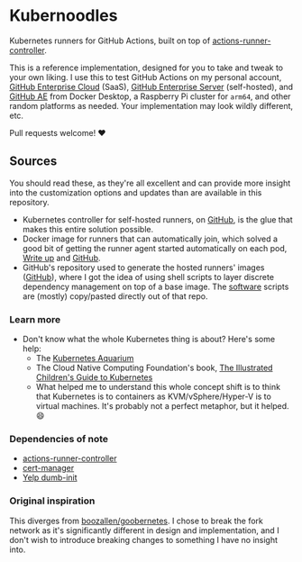 # Kubernoodles

Kubernetes runners for GitHub Actions, built on top of [actions-runner-controller](https://github.com/actions-runner-controller/actions-runner-controller).

This is a reference implementation, designed for you to take and tweak to your own liking.  I use this to test GitHub Actions on my personal account, [GitHub Enterprise Cloud](https://github.com) (SaaS), [GitHub Enterprise Server](https://docs.github.com/en/enterprise-server) (self-hosted), and [GitHub AE](https://docs.github.com/en/github-ae@latest) from Docker Desktop, a Raspberry Pi cluster for `arm64`, and other random platforms as needed.  Your implementation may look wildly different, etc.

Pull requests welcome! :heart:

## Sources

You should read these, as they're all excellent and can provide more insight into the customization options and updates than are available in this repository.

- Kubernetes controller for self-hosted runners, on [GitHub](https://github.com/actions-runner-controller/actions-runner-controller), is the glue that makes this entire solution possible.
- Docker image for runners that can automatically join, which solved a good bit of getting the runner agent started automatically on each pod, [Write up](https://sanderknape.com/2020/03/self-hosted-github-actions-runner-kubernetes/) and [GitHub](https://github.com/SanderKnape/github-runner).
- GitHub's repository used to generate the hosted runners' images ([GitHub](https://github.com/actions/virtual-environments)), where I got the idea of using shell scripts to layer discrete dependency management on top of a base image.  The [software](../images/software) scripts are (mostly) copy/pasted directly out of that repo.

### Learn more

- Don't know what the whole Kubernetes thing is about?  Here's some help:
  - The [Kubernetes Aquarium](https://medium.com/@AnneLoVerso/the-kubernetes-aquarium-6a3d1d7a2afd)
  - The Cloud Native Computing Foundation's book, [The Illustrated Children's Guide to Kubernetes](https://www.cncf.io/phippy/the-childrens-illustrated-guide-to-kubernetes/)
  - What helped me to understand this whole concept shift is to think that Kubernetes is to containers as KVM/vSphere/Hyper-V is to virtual machines.  It's probably not a perfect metaphor, but it helped. :smile:

### Dependencies of note

- [actions-runner-controller](https://github.com/actions-runner-controller/actions-runner-controller)
- [cert-manager](cert-manager.io)
- [Yelp dumb-init](https://github.com/Yelp/dumb-init)

### Original inspiration

This diverges from [boozallen/goobernetes](https://github.com/boozallen/goobernetes).  I chose to break the fork network as it's significantly different in design and implementation, and I don't wish to introduce breaking changes to something I have no insight into.
